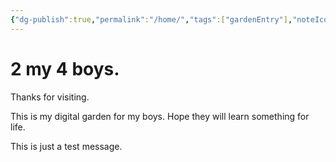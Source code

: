 ```yaml
---
{"dg-publish":true,"permalink":"/home/","tags":["gardenEntry"],"noteIcon":"","created":"2025-01-27T15:44:39.654+01:00"}
---
```



# 2 my 4 boys.
Thanks for visiting. 

This is my digital garden for my boys. Hope they will learn something for life.

This is just a test message.
